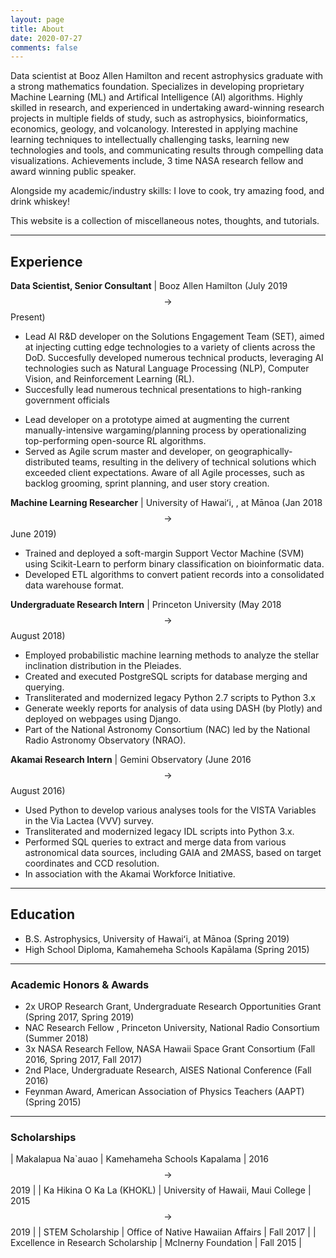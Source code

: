 ```yaml
---
layout: page
title: About
date: 2020-07-27
comments: false
---
```

    
Data scientist at Booz Allen Hamilton and recent astrophysics graduate with a strong mathematics foundation. Specializes in developing proprietary Machine Learning (ML) and Artifical Intelligence (AI) algorithms. Highly skilled in research, and experienced in undertaking award-winning research projects in multiple fields of study, such as astrophysics, bioinformatics, economics, geology, and volcanology. Interested in applying machine learning techniques to intellectually challenging tasks, learning new technologies and tools, and communicating results through compelling data visualizations. Achievements include, 3 time NASA research fellow and award winning public speaker.

Alongside my academic/industry skills: I love to cook, try amazing food, and drink whiskey!

This website is a collection of miscellaneous notes, thoughts, and tutorials.

___
## Experience

**Data Scientist, Senior Consultant**  | Booz Allen Hamilton (July 2019 $$\to$$ Present)
- Lead AI R&D developer on the Solutions Engagement Team (SET), aimed at injecting cutting edge technologies to a variety of clients across the DoD. Succesfully developed numerous technical products, leveraging AI technologies such as Natural Language Processing (NLP), Computer Vision, and Reinforcement Learning (RL).
- Succesfully lead numerous technical presentations to high-ranking government officials 
<!-- resulting in over $[INSERT] awarded work for the firm. -->
<!-- - Developed a full end-to-end NLP-powered application, deployed in an AWS production evironment, to significantly reduce the work load for government analysts. -->
- Lead developer on a prototype aimed at augmenting the current manually-intensive wargaming/planning process by operationalizing top-performing open-source RL algorithms.
- Served as Agile scrum master and developer, on geographically-distributed teams, resulting in the delivery of technical solutions which exceeded client expectations. Aware of all Agile processes, such as backlog grooming, sprint planning, and user story creation.


**Machine Learning Researcher**  | University of Hawaiʻi, , at Mānoa (Jan 2018 $$\to$$ June 2019)
- Trained and deployed a soft-margin Support Vector Machine (SVM) using Scikit-Learn to perform binary classification on bioinformatic data.
- Developed ETL algorithms to convert patient records into a consolidated data warehouse format.

**Undergraduate Research Intern**  |  Princeton University (May 2018 $$\to$$ August 2018)
- Employed probabilistic machine learning methods to analyze the stellar inclination distribution in the Pleiades.
- Created and executed PostgreSQL scripts for database merging and querying.
- Transliterated and modernized legacy Python 2.7 scripts to Python 3.x
- Generate weekly reports for analysis of data using DASH (by Plotly) and deployed on webpages using Django.
- Part of the National Astronomy Consortium (NAC) led by the National Radio Astronomy Observatory (NRAO).

**Akamai Research Intern**  |  Gemini Observatory (June 2016 $$\to$$ August 2016)
- Used Python to develop various analyses tools for the VISTA Variables in the Via Lactea (VVV) survey.
- Transliterated and modernized legacy IDL scripts into Python 3.x.
- Performed SQL queries to extract and merge data from various astronomical data sources, including GAIA and 2MASS, based on target coordinates and CCD resolution.
- In association with the Akamai Workforce Initiative.

___
## Education

* B.S. Astrophysics, University of Hawaiʻi, at Mānoa (Spring 2019)
* High School Diploma, Kamahemeha Schools Kapālama (Spring 2015)

___
### Academic Honors & Awards

* 2x UROP Research Grant, Undergraduate Research Opportunities Grant (Spring 2017, Spring 2019)
* NAC Research Fellow , Princeton University, National Radio Consortium (Summer 2018)
* 3x NASA Research Fellow, NASA Hawaii Space Grant Consortium (Fall 2016, Spring 2017, Fall 2017)
* 2nd Place, Undergraduate Research, AISES National Conference (Fall 2016)
* Feynman Award, American Association of Physics Teachers (AAPT) (Spring 2015)

___
### Scholarships

| Makalapua Na`auao                  | Kamehameha Schools Kapalama        | 2016 $$\to$$ 2019 |
| Ka Hikina O Ka La (KHOKL)          | University of Hawaii, Maui College | 2015 $$\to$$ 2019 |
| STEM Scholarship                   | Office of Native Hawaiian Affairs  | Fall 2017         |
| Excellence in Research Scholarship | McInerny Foundation                | Fall 2015         |

<!-- {% capture images %}
    https://cloud.githubusercontent.com/assets/754514/14509720/61c61058-01d6-11e6-93ab-0918515ecd56.png
    https://cloud.githubusercontent.com/assets/754514/14509716/61ac6c8e-01d6-11e6-879f-8308883de790.png
{% endcapture %}
{% include gallery images=images caption="Screenshots of Moon Theme" cols=2 %} -->
